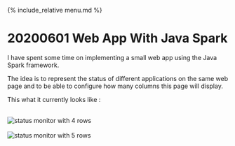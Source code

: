{% include_relative menu.md %}

# 20200601 Web App With Java Spark

I have spent some time on implementing a small web app using the Java Spark framework.

The idea is to represent the status of different applications on the same web page 
and to be able to configure how many columns this page will display.

This what it currently looks like :

<br/>
<img src="https://www.dropbox.com/s/yb8igkecy0617lb/status4row.jpeg?raw=1" alt="status monitor with 4 rows"><br/>
<br/>
<img src="https://www.dropbox.com/s/sxa3vz1q480kviy/status5row.jpeg?raw=1" alt="status monitor with 5 rows"><br/>
<br/>
